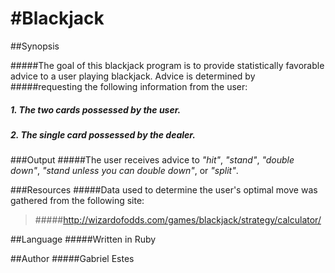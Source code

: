 #Blackjack
===
##Synopsis

#####The goal of this blackjack program is to provide statistically favorable advice to a user playing blackjack. Advice is determined by #####requesting the following information from the user:
#####  1. The two cards possessed by the user.
#####  2. The single card possessed by the dealer.
#####

###Output
#####The user receives advice to *"hit"*, *"stand"*, *"double down"*, *"stand unless you can double down"*, or *"split"*.

###Resources
#####Data used to determine the user's optimal move was gathered from the following site:
>#####http://wizardofodds.com/games/blackjack/strategy/calculator/

##Language
#####Written in Ruby

##Author
#####Gabriel Estes
